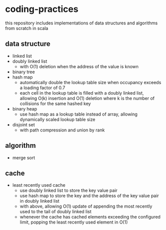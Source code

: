 # coding-practices

this repository includes implementations of data structures and algorithms from scratch in scala

## data structure
* linked list
* doubly linked list
  * with O(1) deletion when the address of the value is known
* binary tree
* hash map
  * automatically double the lookup table size when occupancy exceeds a loading factor of 0.7
  * each cell in the lookup table is filled with a doubly linked list, allowing O(k) insertion and O(1) deletion where k is the number of collisions for the same hashed key
* binary heap
  * use hash map as a lookup table instead of array, allowing dynamically scaled lookup table size
* disjoint set
  * with path compression and union by rank

## algorithm
* merge sort

## cache
* least recently used cache
  * use doubly linked list to store the key value pair
  * use hash map to store the key and the address of the key value pair in doubly linked list
  * with above, allowing O(1) update of appending the most recently used to the tail of doubly linked list
  * whenever the cache has cached elements exceeding the configured limit, popping the least recently used element in O(1)
  
